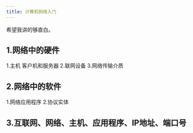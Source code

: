 ```yaml
---
title: 计算机网络入门
---
```

希望我讲的够直白。
<!--more-->
## 1.网络中的硬件
1.主机
客户机和服务器
2.联网设备
3.网络传输介质
## 2.网络中的软件
1.网络应用程序
2.协议实体
## 3.互联网、网络、主机、应用程序、IP地址、端口号


